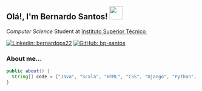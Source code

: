 <h2> Olá!, I'm Bernardo Santos! <img src="https://im2.ezgif.com/tmp/ezgif-2-f247f84c32.gif" width="35"></h2> 
<p><em>Computer Science</em> Student at <a href="https://tecnico.ulisboa.pt/en/">Instituto Superior Técnico </a>
  <img src="https://upload.wikimedia.org/wikipedia/pt/e/ed/IST_Logo.png" width="12">
</p>

[![Linkedin: bernardops22](https://img.shields.io/badge/-bernardops22-blue?style=flat-square&logo=Linkedin&logoColor=white&link=https://www.linkedin.com/in/bernardops22/)](https://www.linkedin.com/in/bernardops22/)
[![GitHub: bp-santos](https://img.shields.io/github/followers/bp-santos?label=follow&style=social)](https://github.com/bp-santos)



### About me...  

```java
public about() {
  String[] code = {"Java", "Scala", "HTML", "CSS", "Django", "Python", "C", "C#"};
}
```
